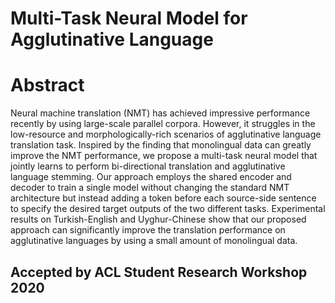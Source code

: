 # Multi-Task Neural Model for Agglutinative Language

# Abstract
Neural machine translation (NMT) has achieved impressive performance recently by using large-scale parallel corpora. However, it struggles in the low-resource and morphologically-rich scenarios of agglutinative language translation task. Inspired by the finding that monolingual data can greatly improve the NMT performance, we propose a multi-task neural model that jointly learns to perform bi-directional translation and agglutinative language stemming. Our approach employs the shared encoder and decoder to train a single model without changing the standard NMT architecture but instead adding a token before each source-side sentence to specify the desired target outputs of the two different tasks. Experimental results on Turkish-English and Uyghur-Chinese show that our proposed approach can significantly improve the translation performance on agglutinative languages by using a small amount of monolingual data.
## Accepted by ACL Student Research Workshop 2020
